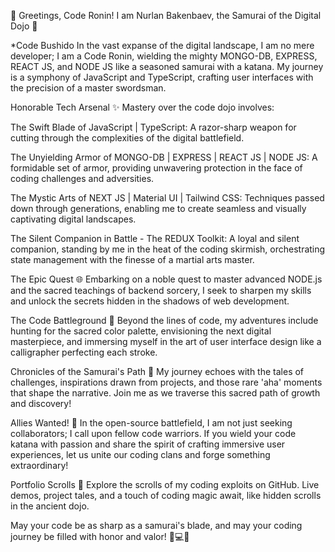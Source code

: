 🎴 Greetings, Code Ronin! I am Nurlan Bakenbaev, the Samurai of the Digital Dojo 🚀


*Code Bushido
  In the vast expanse of the digital landscape, I am no mere developer; I am a Code Ronin, wielding the mighty MONGO-DB, EXPRESS, REACT JS, and NODE JS like a seasoned samurai with a katana. My journey is a symphony of JavaScript and TypeScript, crafting user interfaces with the precision of a master swordsman.

Honorable Tech Arsenal ✨
Mastery over the code dojo involves:

The Swift Blade of JavaScript | TypeScript: A razor-sharp weapon for cutting through the complexities of the digital battlefield.

The Unyielding Armor of MONGO-DB | EXPRESS | REACT JS | NODE JS: A formidable set of armor, providing unwavering protection in the face of coding challenges and adversities.

The Mystic Arts of NEXT JS | Material UI | Tailwind CSS: Techniques passed down through generations, enabling me to create seamless and visually captivating digital landscapes.

The Silent Companion in Battle - The REDUX Toolkit: A loyal and silent companion, standing by me in the heat of the coding skirmish, orchestrating state management with the finesse of a martial arts master.

The Epic Quest 🌐
Embarking on a noble quest to master advanced NODE.js and the sacred teachings of backend sorcery, I seek to sharpen my skills and unlock the secrets hidden in the shadows of web development.

The Code Battleground 🎨
Beyond the lines of code, my adventures include hunting for the sacred color palette, envisioning the next digital masterpiece, and immersing myself in the art of user interface design like a calligrapher perfecting each stroke.

Chronicles of the Samurai's Path 📖
My journey echoes with the tales of challenges, inspirations drawn from projects, and those rare 'aha' moments that shape the narrative. Join me as we traverse this sacred path of growth and discovery!

Allies Wanted! 🤝
In the open-source battlefield, I am not just seeking collaborators; I call upon fellow code warriors. If you wield your code katana with passion and share the spirit of crafting immersive user experiences, let us unite our coding clans and forge something extraordinary!

Portfolio Scrolls 🚀
Explore the scrolls of my coding exploits on GitHub. Live demos, project tales, and a touch of coding magic await, like hidden scrolls in the ancient dojo.

May your code be as sharp as a samurai's blade, and may your coding journey be filled with honor and valor! 🌟💻✨
